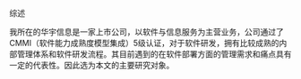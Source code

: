 综述

我所在的华宇信息是一家上市公司，以软件与信息服务为主营业务，公司通过了CMMI（软件能力成熟度模型集成）5级认证，对于软件研发，拥有比较成熟的内部管理体系和软件研发流程。其目前遇到的在软件部署方面的管理需求和痛点具有一定的代表性。因此选为本文的主要研究对象。





